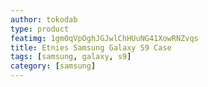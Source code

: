 ```yaml
---
author: tokodab
type: product
featimg: 1gm0qVpOghJGJwlChHUuNG41XowRNZvqs
title: Etnies Samsung Galaxy S9 Case
tags: [samsung, galaxy, s9]
category: [samsung]
---
```

